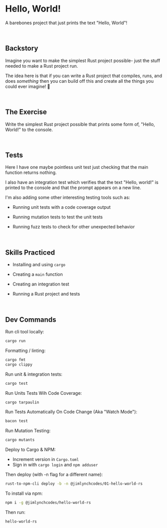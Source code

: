 # Hello, World!
A barebones project that just prints the text "Hello, World"!

<br/>

## Backstory
Imagine you want to make the simplest Rust project possible- just the stuff needed to make a Rust project run.

The idea here is that if you can write a Rust project that compiles, runs, and does _something_ then you can build off this and create all the things you could ever imagine! 🌈

<br/>

## The Exercise
Write the simplest Rust project possible that prints some form of, "Hello, World!" to the console. 

<br/>

## Tests
Here I have one maybe pointless unit test just checking that the main function returns nothing.

I also have an integration test which verifies that the text "Hello, world!" is printed to the console and that the prompt appears on a new line.

I'm also adding some other interesting testing tools such as:

- Running unit tests with a code coverage output

- Running mutation tests to test the unit tests

- Running fuzz tests to check for other unexpected behavior

<br/>

## Skills Practiced

- Installing and using `cargo`

- Creating a `main` function

- Creating an integration test

- Running a Rust project and tests

<br/>

## Dev Commands

Run cli tool locally:
```bash
cargo run
```

Formatting / linting:
```bash
cargo fmt
cargo clippy
```

Run unit & integration tests:
```bash
cargo test
```

Run Units Tests Wih Code Coverage:
```bash
cargo tarpaulin
```

Run Tests Automatically On Code Change (Aka "Watch Mode"):
```bash
bacon test
```

Run Mutation Testing:
```bash
cargo mutants
```

Deploy to Cargo & NPM:

- Increment version in `Cargo.toml`
- Sign in with `cargo login` and `npm adduser`

Then deploy (with -n flag for a different name):
```bash
rust-to-npm-cli deploy -b -n @jimlynchcodes/01-hello-world-rs
```

To install via npm:
```bash
npm i -g @jimlynchcodes/hello-world-rs
```

Then run:
```bash
hello-world-rs
```
